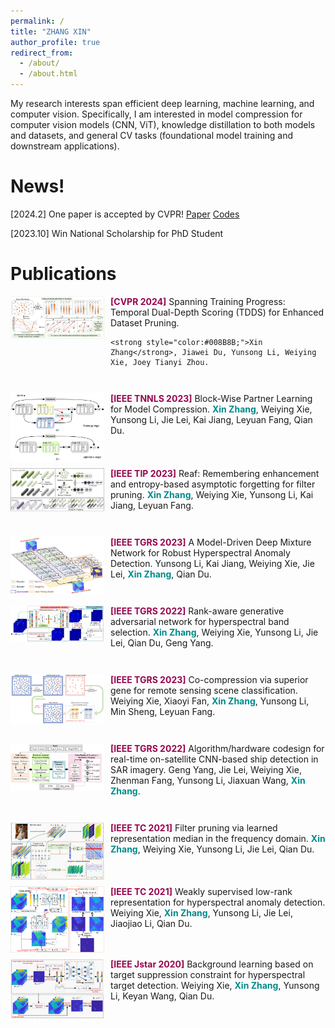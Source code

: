 ```yaml
---
permalink: /
title: "ZHANG XIN"
author_profile: true
redirect_from: 
  - /about/
  - /about.html
---
```


My research interests span efficient deep learning, machine learning, and computer vision. Specifically, I am interested in model compression for computer vision models (CNN, ViT), knowledge distillation to both models and datasets, and general CV tasks (foundational model training and downstream applications).


News!
======
[2024.2] One paper is accepted by CVPR! [Paper](https://scholar.google.com/citations?view_op=view_citation&hl=zh-CN&user=rJMMViQAAAAJ&citation_for_view=rJMMViQAAAAJ:Tyk-4Ss8FVUC) [Codes](https://github.com/zhangxin-xd/Dataset-Pruning-TDDS)

[2023.10] Win National Scholarship for PhD Student

Publications
======
<style>
  .publication-container {
    clear: both;
    margin-bottom: 3em;
  }

  .publication-container img {
    float: left;
    margin-right: 10px;
    margin-bottom: 10px;
    max-width: 150px;
    max-height: 150px;
  }
</style>

<div class="publication-container">
  <img src="./images/TDDS.png" alt="Publication Image">
  
  <div>
    <span style="color: #96054d; font-weight: bold;">[CVPR 2024]</span> Spanning Training Progress: Temporal Dual-Depth Scoring (TDDS) for Enhanced Dataset Pruning. 
    
    <strong style="color:#008B8B;">Xin Zhang</strong>, Jiawei Du, Yunsong Li, Weiying Xie, Joey Tianyi Zhou. 
  </div>
</div>

<div class="publication-container">
  <img src="./images/BPL.png" alt="Publication Image">
  
  <div>
    <span style="color: #96054d; font-weight: bold;">[IEEE TNNLS 2023]</span> Block-Wise Partner Learning for Model Compression. <strong style="color:#008B8B;">Xin Zhang</strong>, Weiying Xie, Yunsong Li, Jie Lei, Kai Jiang, Leyuan Fang, Qian Du. 
  </div>
</div>

<div class="publication-container">
  <img src="./images/REAF.png" alt="Publication Image">
  
  <div>
    <span style="color: #96054d; font-weight: bold;">[IEEE TIP 2023]</span> Reaf: Remembering enhancement and entropy-based asymptotic forgetting for filter pruning. <strong style="color:#008B8B;">Xin Zhang</strong>, Weiying Xie, Yunsong Li, Kai Jiang, Leyuan Fang. 
  </div>
</div>

<div class="publication-container">
  <img src="./images/MDMN.png" alt="Publication Image">
  
  <div>
    <span style="color: #96054d; font-weight: bold;">[IEEE TGRS 2023]</span> A Model-Driven Deep Mixture Network for Robust Hyperspectral Anomaly Detection. Yunsong Li, Kai Jiang, Weiying Xie, Jie Lei, <strong style="color:#008B8B;">Xin Zhang</strong>, Qian Du.
  </div>
</div>

<div class="publication-container">
  <img src="./images/RGAN.jpg" alt="Publication Image">
  
  <div>
    <span style="color: #96054d; font-weight: bold;">[IEEE TGRS 2022]</span> Rank-aware generative adversarial network for hyperspectral band selection. <strong style="color:#008B8B;">Xin Zhang</strong>, Weiying Xie, Yunsong Li, Jie Lei, Qian Du, Geng Yang.
  </div>
</div>

<div class="publication-container">
  <img src="./images/CCSG.png" alt="Publication Image">
  
  <div>
    <span style="color: #96054d; font-weight: bold;">[IEEE TGRS 2023]</span> Co-compression via superior gene for remote sensing scene classification. Weiying Xie, Xiaoyi Fan, <strong style="color:#008B8B;">Xin Zhang</strong>, Yunsong Li, Min Sheng, Leyuan Fang.
  </div>
</div>

<div class="publication-container">
  <img src="./images/OSCAR.jpg" alt="Publication Image">
  
  <div>
    <span style="color: #96054d; font-weight: bold;">[IEEE TGRS 2022]</span> Algorithm/hardware codesign for real-time on-satellite CNN-based ship detection in SAR imagery. Geng Yang, Jie Lei, Weiying Xie, Zhenman Fang, Yunsong Li, Jiaxuan Wang, <strong style="color:#008B8B;">Xin Zhang</strong>.
  </div>
</div>

<div class="publication-container">
  <img src="./images/LRMF.jpg" alt="Publication Image">
  
  <div>
    <span style="color: #96054d; font-weight: bold;">[IEEE TC 2021]</span> Filter pruning via learned representation median in the frequency domain. <strong style="color:#008B8B;">Xin Zhang</strong>, Weiying Xie, Yunsong Li, Jie Lei, Qian Du.
  </div>
</div>

<div class="publication-container">
  <img src="./images/WSLRR.png" alt="Publication Image">
  
  <div>
    <span style="color: #96054d; font-weight: bold;">[IEEE TC 2021]</span> Weakly supervised low-rank representation for hyperspectral anomaly detection. Weiying Xie, <strong style="color:#008B8B;">Xin Zhang</strong>, Yunsong Li, Jie Lei, Jiaojiao Li, Qian Du.
  </div>
</div>

<div class="publication-container">
  <img src="./images/DBLP.jpg" alt="Publication Image">
  
  <div>
    <span style="color: #96054d; font-weight: bold;">[IEEE Jstar 2020]</span> Background learning based on target suppression constraint for hyperspectral target detection. Weiying Xie, <strong style="color:#008B8B;">Xin Zhang</strong>, Yunsong Li, Keyan Wang, Qian Du.
  </div>
</div>


<script type="text/javascript" id="mapmyvisitors" src="//mapmyvisitors.com/map.js?d=_vRR3FmDwVIvtBQN_6bKVbHop3k2KYNfbwrXqK5rBgQ&cl=ffffff&w=a"></script>
